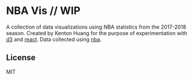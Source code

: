 # NBA Vis // WIP

A collection of data visualizations using NBA statistics from the 2017-2018 season.
Created by Kenton Huang for the purpose of experimentation with [d3](https://github.com/d3/d3) and [react](https://github.com/facebook/react). Data collected using [nba](https://github.com/bttmly/nba).

License
----

MIT
